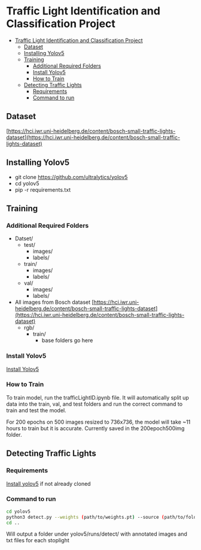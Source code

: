 # Traffic Light Identification and Classification Project

- [Traffic Light Identification and Classification Project](#traffic-light-identification-and-classification-project)
  - [Dataset](#dataset)
  - [Installing Yolov5](#installing-yolov5)
  - [Training](#training)
    - [Additional Required Folders](#additional-required-folders)
    - [Install Yolov5](#install-yolov5)
    - [How to Train](#how-to-train)
  - [Detecting Traffic Lights](#detecting-traffic-lights)
    - [Requirements](#requirements)
    - [Command to run](#command-to-run)

## Dataset

[https://hci.iwr.uni-heidelberg.de/content/bosch-small-traffic-lights-dataset](https://hci.iwr.uni-heidelberg.de/content/bosch-small-traffic-lights-dataset)

## Installing Yolov5

- git clone https://github.com/ultralytics/yolov5
- cd yolov5
- pip -r requirements.txt

## Training

### Additional Required Folders

- Datset/
  - test/
    - images/
    - labels/
  - train/
    - images/
    - labels/
  - val/
    - images/
    - labels/
- All images from Bosch dataset [https://hci.iwr.uni-heidelberg.de/content/bosch-small-traffic-lights-dataset](https://hci.iwr.uni-heidelberg.de/content/bosch-small-traffic-lights-dataset)
  - rgb/
    - train/
      - base folders go here

### Install Yolov5

[Install Yolov5](#installing-yolov5)

### How to Train

To train model, run the trafficLightID.ipynb file. It will automatically split up data into the train, val, and test folders and run the correct command to train and test the model.

For 200 epochs on 500 images resized to 736x736, the model will take ~11 hours to train but it is accurate. Currently saved in the 200epoch500img folder.

## Detecting Traffic Lights

### Requirements

[Install yolov5](#installing-yolov5) if not already cloned

### Command to run

```bash
cd yolov5
python3 detect.py --weights (path/to/weights.pt) --source (path/to/folder, path/to/file, url, or 0 for webcam) --img (resolution, 640 or 720 recommended) --conf (confidence threshold for detection, 0.25 or higher recommended) --save-txt
cd ..
```

Will output a folder under yolov5/runs/detect/ with annotated images and txt files for each stoplight
